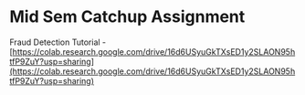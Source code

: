 # Mid Sem Catchup Assignment

Fraud Detection Tutorial - [https://colab.research.google.com/drive/16d6USyuGkTXsED1y2SLAON95htfP9ZuY?usp=sharing](https://colab.research.google.com/drive/16d6USyuGkTXsED1y2SLAON95htfP9ZuY?usp=sharing)

